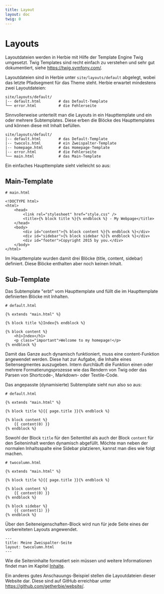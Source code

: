 ```yaml
---
title: Layout
layout: doc
twig: 0
---
```


# Layouts

Layoutdateien werden in Herbie mit Hilfe der Template Engine Twig umgesetzt. 
Twig Templates sind recht einfach zu verstehen und sehr gut dokumentiert, siehe <https://twig.symfony.com/>.

Layoutdateien sind in Herbie unter `site/layouts/default` abgelegt, wobei das letzte Pfadsegment für das Theme steht. 
Herbie erwartet mindestens zwei Layoutdateien:

    site/layouts/default/
    |-- default.html        # das Default-Template
    └── error.html          # die Fehlerseite


Sinnvollerweise unterteilt man die Layouts in ein Haupttemplate und ein oder mehrere Subtemplates. 
Diese erben die Blöcke des Haupttemplates und können diese mit Inhalt befüllen.

    site/layouts/default/
    |-- default.html        # das Default-Template
    |-- twocols.html        # ein Zweispalter-Template
    |-- homepage.html       # das Homepage-Template
    |-- error.html          # die Fehlerseite
    └── main.html           # das Main-Template

Ein einfaches Haupttemplate sieht vielleicht so aus:

## Main-Template

    # main.html

    <!DOCTYPE html>
    <html>
        <head>
            <link rel="stylesheet" href="style.css" />
            <title>{% block title %}{% endblock %} - My Webpage</title>
        </head>
        <body>
            <div id="content">{% block content %}{% endblock %}</div>
            <div id="sidebar">{% block sidebar %}{% endblock %}</div>
            <div id="footer">Copyright 2015 by you.</div>
        </body>
    </html>

Im Haupttemplate wurden damit drei Blöcke (title, content, sidebar) definiert. 
Diese Blöcke enthalten aber noch keinen Inhalt.


## Sub-Template

Das Subtemplate "erbt" vom Haupttemplate und füllt die im Haupttemplate definierten Blöcke mit Inhalten.

    # default.html
    
    {% extends "main.html" %}
    
    {% block title %}Index{% endblock %}
    
    {% block content %}
        <h1>Index</h1>
        <p class="important">Welcome to my homepage!</p>
    {% endblock %}


Damit das Ganze auch dynamisch funktioniert, muss eine content-Funktion angewendet werden. 
Diese hat zur Aufgabe, die Inhalte eines Seitensegmentes auszugeben. 
Intern durchläuft die Funktion einen oder mehrere Formatierungsprozesse wie das Rendern von Twig oder das Parsen von Shortcode-, Markdown- oder Textile-Code.

Das angepasste (dynamisierte) Subtemplate sieht nun also so aus:

    # default.html
    
    {% extends "main.html" %}
    
    {% block title %}{{ page.title }}{% endblock %}
    
    {% block content %}  
        {{ content(0) }}
    {% endblock %}


Sowohl der Block `title` für den Seitentitel als auch der Block `content` für den Seiteninhalt werden dynamisch abgefüllt. 
Möchte man neben der normalen Inhaltsspalte eine Sidebar platzieren, kannst man dies wie folgt machen.

    # twocolumn.html
     
    {% extends "main.html" %}
    
    {% block title %}{{ page.title }}{% endblock %}
    
    {% block content %}  
        {{ content(0) }}
    {% endblock %}     
    
    {% block sidebar %}  
        {{ content(1) }}
    {% endblock %}


Über den Seiteneigenschaften-Block wird nun für jede Seite eines der vorbereiteten Layouts angewendet.

    ---
    title: Meine Zweispalter-Seite
    layout: twocolumn.html
    ---


Wie die Seiteninhalte formatiert sein müssen und weitere Informationen findet man im Kapitel [Inhalte](doc/content). 

Ein anderes gutes Anschauungs-Beispiel stellen die Layoutdateien dieser Website dar. 
Diese sind auf GitHub erreichbar unter <https://github.com/getherbie/website/>.
